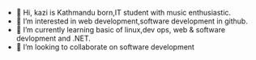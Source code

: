 - 👋 Hi, kazi is Kathmandu born,IT student with music enthusiastic.
- 👀 I’m interested in web development,software development in github. 
- 🌱 I’m currently learning  basic of linux,dev ops, web & software devlopment and .NET.
- 💞️ I’m looking to collaborate on software development

<!---
Beasta1110/Beasta1110 is a ✨ special ✨ repository because its `README.md` (this file) appears on your GitHub profile.
You can click the Preview link to take a look at your changes.
--->
